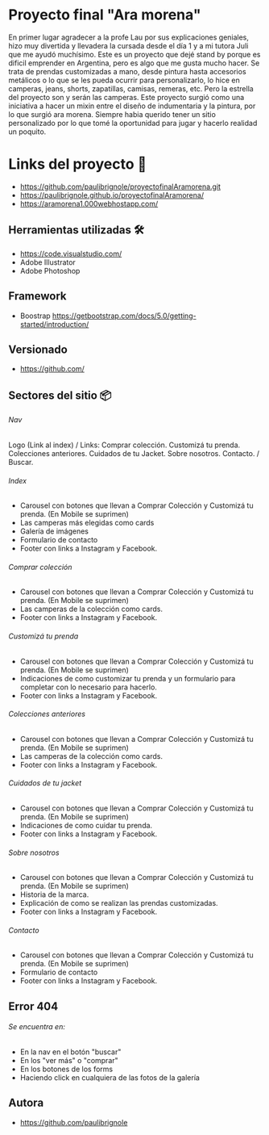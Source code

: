 # Proyecto final "Ara morena"
En primer lugar agradecer a la profe Lau por sus explicaciones geniales, hizo muy divertida y llevadera la cursada desde el día 1 y a mi tutora Juli que me ayudó muchísimo. 
Este es un proyecto que dejé stand by porque es dificil emprender en Argentina, pero es algo que me gusta mucho hacer. Se trata de prendas customizadas a mano, desde pintura hasta accesorios metálicos o lo que se les pueda ocurrir para personalizarlo, lo hice en camperas, jeans, shorts, zapatillas, camisas, remeras, etc. Pero la estrella del proyecto son y serán las camperas. Este proyecto surgió como una iniciativa a hacer un mixin entre el diseño de indumentaria y la pintura, por lo que surgió ara morena. Siempre habia querido tener un sitio personalizado por lo que tomé la oportunidad para jugar y hacerlo realidad un poquito.
# Links del proyecto 🚀
- https://github.com/paulibrignole/proyectofinalAramorena.git
- https://paulibrignole.github.io/proyectofinalAramorena/
- https://aramorena1.000webhostapp.com/

## Herramientas utilizadas 🛠️
- https://code.visualstudio.com/
- Adobe Illustrator
- Adobe Photoshop
## Framework
- Boostrap https://getbootstrap.com/docs/5.0/getting-started/introduction/
## Versionado
- https://github.com/
## Sectores del sitio 📦
###### Nav
Logo (Link al index) / Links: Comprar colección. Customizá tu prenda. Colecciones anteriores. Cuidados de tu Jacket. Sobre nosotros. Contacto. / Buscar.
###### Index
- Carousel con botones que llevan a Comprar Colección y Customizá tu prenda. (En Mobile se suprimen)
- Las camperas más elegidas como cards
- Galería de imágenes
- Formulario de contacto
- Footer con links a Instagram y Facebook.
###### Comprar colección
- Carousel con botones que llevan a Comprar Colección y Customizá tu prenda. (En Mobile se suprimen)
- Las camperas de la colección como cards.
- Footer con links a Instagram y Facebook.
###### Customizá tu prenda
- Carousel con botones que llevan a Comprar Colección y Customizá tu prenda. (En Mobile se suprimen)
- Indicaciones de como customizar tu prenda y un formulario para completar con lo necesario para hacerlo. 
- Footer con links a Instagram y Facebook.
###### Colecciones anteriores
- Carousel con botones que llevan a Comprar Colección y Customizá tu prenda. (En Mobile se suprimen)
- Las camperas de la colección como cards.
- Footer con links a Instagram y Facebook.
###### Cuidados de tu jacket
- Carousel con botones que llevan a Comprar Colección y Customizá tu prenda. (En Mobile se suprimen)
- Indicaciones de como cuidar tu prenda.
- Footer con links a Instagram y Facebook.
###### Sobre nosotros
- Carousel con botones que llevan a Comprar Colección y Customizá tu prenda. (En Mobile se suprimen)
- Historia de la marca.
- Explicación de como se realizan las prendas customizadas.
- Footer con links a Instagram y Facebook.
###### Contacto
- Carousel con botones que llevan a Comprar Colección y Customizá tu prenda. (En Mobile se suprimen)
- Formulario de contacto
- Footer con links a Instagram y Facebook.

## Error 404 
###### Se encuentra en:
- En la nav en el botón "buscar"
- En los "ver más" o "comprar"
- En los botones de los forms
- Haciendo click en cualquiera de las fotos de la galería
 
 ## Autora
 - https://github.com/paulibrignole
